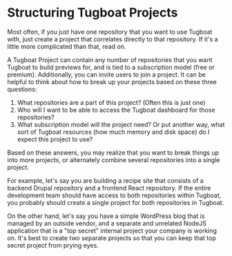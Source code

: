 # Structuring Tugboat Projects

Most often, if you just have one repository that you want to use Tugboat with,
just create a project that correlates directly to that repository. If it's a
little more complicated than that, read on.

A Tugboat Project can contain any number of repositories that you want Tugboat
to build previews for, and is tied to a subscription model (free or premium).
Additionally, you can invite users to join a project. It can be helpful to think
about how to break up your projects based on these three questions:

1. What repositories are a part of this project? (Often this is just one)
2. Who will I want to be able to access the Tugboat dashboard for those
   repositories?
3. What subscription model will the project need? Or put another way, what sort
   of Tugboat resources (how much memory and disk space) do I expect this
   project to use?

Based on these answers, you may realize that you want to break things up into
more projects, or alternately combine several repositories into a single
project.

For example, let's say you are building a recipe site that consists of a backend
Drupal repository and a frontend React repository. If the entire development
team should have access to both repositories within Tugboat, you probably should
create a single project for both repositories in Tugboat.

On the other hand, let's say you have a simple WordPress blog that is managed by
an outside vendor, and a separate and unrelated NodeJS application that is a
"top secret" internal project your company is working on. It's best to create
two separate projects so that you can keep that top secret project from prying
eyes.

